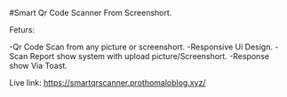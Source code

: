 #Smart Qr Code Scanner From Screenshort.

Feturs:

-Qr Code Scan from any picture or screenshort.
-Responsive Ui Design.
-Scan Report show system with upload picture/Screenshort.
-Response show Via Toast.

Live link: https://smartqrscanner.prothomaloblog.xyz/
